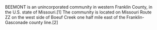 BEEMONT is an unincorporated community in western Franklin County, in the U.S. state of Missouri.[1] The community is located on Missouri Route ZZ on the west side of Boeuf Creek one half mile east of the Franklin-Gasconade county line.[2]
